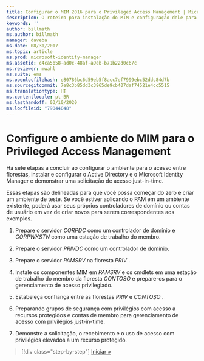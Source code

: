 ```yaml
---
title: Configurar o MIM 2016 para o Privileged Access Management | Microsoft Docs
description: O roteiro para instalação do MIM e configuração dele para o Privileged Access Management.
keywords: ''
author: billmath
ms.author: billmath
manager: daveba
ms.date: 08/31/2017
ms.topic: article
ms.prod: microsoft-identity-manager
ms.assetid: c4ca5b58-ad0c-48af-a9eb-b71b22d0c67c
ms.reviewer: mwahl
ms.suite: ems
ms.openlocfilehash: e80786bc6d59eb5f8acc7ef7999ebc52ddc84d7b
ms.sourcegitcommit: 7e8c3b85dd3c3965de9cb407daf74521e4cc5515
ms.translationtype: HT
ms.contentlocale: pt-BR
ms.lasthandoff: 03/10/2020
ms.locfileid: "79044048"
---
```

# <a name="configure-the-mim-environment-for-privileged-access-management"></a>Configure o ambiente do MIM para o Privileged Access Management

Há sete etapas a concluir ao configurar o ambiente para o acesso entre florestas, instalar e configurar o Active Directory e o Microsoft Identity Manager e demonstrar uma solicitação de acesso just-in-time.

Essas etapas são delineadas para que você possa começar do zero e criar um ambiente de teste. Se você estiver aplicando o PAM em um ambiente existente, poderá usar seus próprios controladores de domínio ou contas de usuário em vez de criar novos para serem correspondentes aos exemplos.

1. Prepare o servidor *CORPDC* como um controlador de domínio e *CORPWKSTN* como uma estação de trabalho do membro.

2. Prepare o servidor *PRIVDC* como um controlador de domínio.

3.  Prepare o servidor *PAMSRV* na floresta *PRIV* .

4.  Instale os componentes MIM em *PAMSRV* e os cmdlets em uma estação de trabalho do membro da floresta *CONTOSO* e prepare-os para o gerenciamento de acesso privilegiado.

5.  Estabeleça confiança entre as florestas *PRIV* e *CONTOSO* .

6.  Preparando grupos de segurança com privilégios com acesso a recursos protegidos e contas de membro para gerenciamento de acesso com privilégios just-in-time.

7.  Demonstre a solicitação, o recebimento e o uso de acesso com privilégios elevados a um recurso protegido.

> [!div class="step-by-step"]
> [Iniciar »](step-1-prepare-corp-domain.md)

